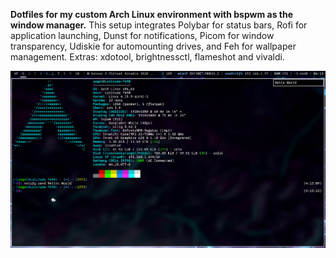 **Dotfiles for my custom Arch Linux environment with bspwm as the window manager.**
This setup integrates Polybar for status bars, Rofi for application launching, Dunst for notifications, Picom for window transparency, Udiskie for automounting drives, and Feh for wallpaper management.
Extras: xdotool, brightnessctl, flameshot and vivaldi.

![Arch Linux with bspwm](screenshot.png)
